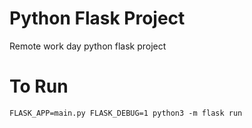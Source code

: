 # Python Flask Project
Remote work day python flask project


# To Run

`FLASK_APP=main.py FLASK_DEBUG=1 python3 -m flask run`